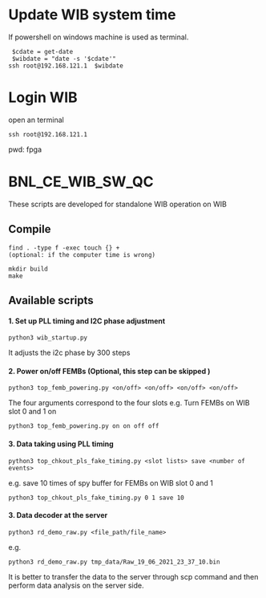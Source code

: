 # Update WIB system time 
If powershell on windows machine is used as terminal. 
```
 $cdate = get-date
 $wibdate = "date -s '$cdate'"
ssh root@192.168.121.1  $wibdate
```

# Login WIB
open an terminal
```
ssh root@192.168.121.1
```
pwd: fpga

# BNL_CE_WIB_SW_QC
 
These scripts are developed for standalone WIB operation on WIB 

## Compile
```
find . -type f -exec touch {} +
(optional: if the computer time is wrong)
```

```
mkdir build
make
```
## Available scripts
#### 1. Set up PLL timing and I2C phase adjustment
```
python3 wib_startup.py
```
It adjusts the i2c phase by 300 steps

#### 2. Power on/off FEMBs (Optional, this step can be skipped )
```
python3 top_femb_powering.py <on/off> <on/off> <on/off> <on/off>
```
The four arguments correspond to the four slots 
e.g.  Turn FEMBs on WIB slot 0 and 1 on
```
python3 top_femb_powering.py on on off off 
```

#### 3. Data taking using PLL timing
```
python3 top_chkout_pls_fake_timing.py <slot lists> save <number of events>
```
e.g.   save 10 times of spy buffer for FEMBs on WIB slot 0 and 1
```
python3 top_chkout_pls_fake_timing.py 0 1 save 10 
```

#### 3. Data decoder at the server 
```
python3 rd_demo_raw.py <file_path/file_name>   
```
e.g.
```
python3 rd_demo_raw.py tmp_data/Raw_19_06_2021_23_37_10.bin
```
It is better to transfer the data to the server through scp command and then perform data analysis on the server side. 



